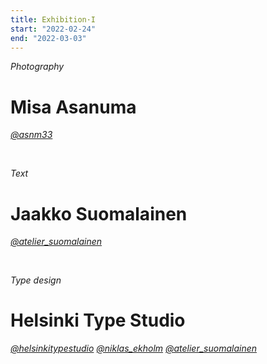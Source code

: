 ```yaml
---
title: Exhibition·I
start: "2022-02-24"
end: "2022-03-03"
---
```


*Photography*

# Misa Asanuma

[*@asnm33*](https://www.instagram.com/asnm33)

<br>

*Text*

# Jaakko Suomalainen

[*@atelier_suomalainen*](https://www.instagram.com/atelier_suomalainen)

<br>

*Type design*

# Helsinki Type Studio

[*@helsinkitypestudio*](https://www.instagram.com/helsinkitypestudio)
[*@niklas_ekholm*](https://www.instagram.com/niklas_elkholm)
[*@atelier_suomalainen*](https://www.instagram.com/atelier_suomalainen)